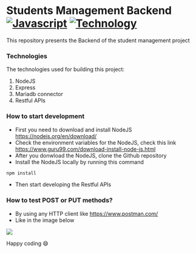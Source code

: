 # Students Management Backend [![Javascript](https://img.shields.io/static/v1?label=Language&message=Javascript&color=orange&style=flat)](https://github.com/opsysd/students-management-backend) [![Technology](https://img.shields.io/static/v1?label=NodeJS&message=Express&color=blue&style=flat)](https://github.com/opsysd/students-management-backend)


This repository presents the Backend of the student management project

### Technologies

The technologies used for building this project:

1. NodeJS
2. Express
3. Mariadb connector
4. Restful APIs


### How to start development

- First you need to download and install NodeJS https://nodejs.org/en/download/
- Check the environment variables for the NodeJS, check this link https://www.guru99.com/download-install-node-js.html
- After you donwload the NodeJS, clone the Github repository
- Install the NodeJS locally by running this command

```sh
npm install
```

- Then start developing the Restful APIs

### How to test POST or PUT methods?

- By using any HTTP client like https://www.postman.com/
- Like in the image below

<kbd>
  <img src="https://user-images.githubusercontent.com/75551401/146683501-020bc95a-9771-4927-90d5-3c1a14f1fe1b.png"/>
</kbd>

Happy coding 😄
